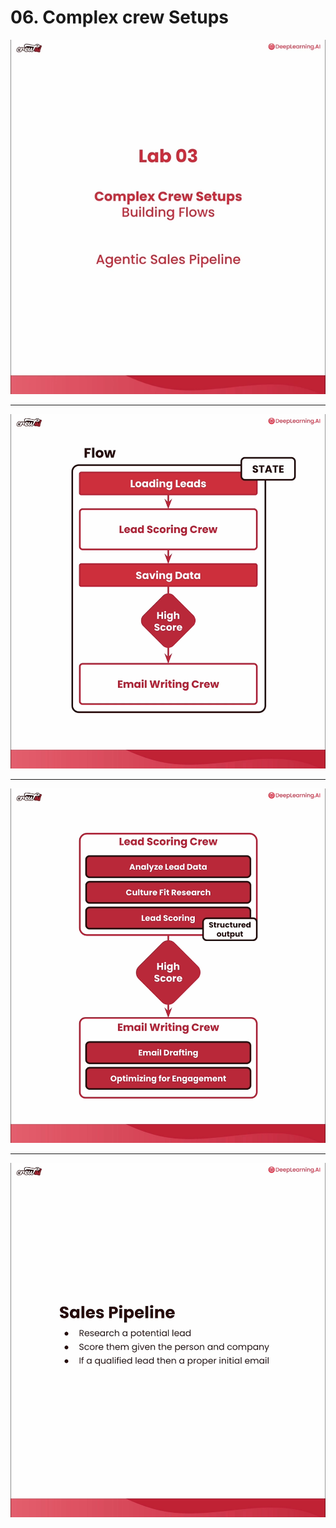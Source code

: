# 06. Complex crew Setups

![](Slides/videoframe_0.png)

---

![](Slides/videoframe_101802.png)

---

![](Slides/videoframe_136957.png)

---

![](Slides/videoframe_170268.png)
